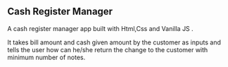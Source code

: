 ## Cash Register Manager

A cash register manager app built with Html,Css and Vanilla JS .

It takes bill amount and cash given amount by the customer as inputs and tells the user how can he/she return the change to the customer with minimum number of notes.